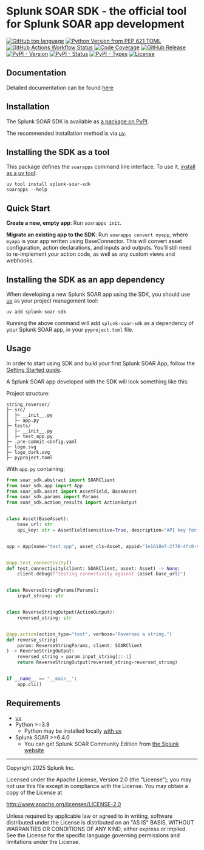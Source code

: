 # Splunk SOAR SDK - the official tool for Splunk SOAR app development

<!-- NOTE: Coverage is not dynamically generated, but it is true because CI fails below 100% coverage -->
[![GitHub top language](https://img.shields.io/github/languages/top/phantomcyber/splunk-soar-sdk)](https://github.com/phantomcyber/splunk-soar-sdk)
[![Python Version from PEP 621 TOML](https://img.shields.io/python/required-version-toml?tomlFilePath=https%3A%2F%2Fraw.githubusercontent.com%2Fphantomcyber%2Fsplunk-soar-sdk%2Fbeta%2Fpyproject.toml)](https://github.com/phantomcyber/splunk-soar-sdk)
[![GitHub Actions Workflow Status](https://img.shields.io/github/actions/workflow/status/phantomcyber/splunk-soar-sdk/semantic_release.yml)](https://github.com/phantomcyber/splunk-soar-sdk/deployments)
[![Code Coverage](https://img.shields.io/badge/coverage-100%25-brightgreen)](https://github.com/phantomcyber/splunk-soar-sdk)
[![GitHub Release](https://img.shields.io/github/v/release/phantomcyber/splunk-soar-sdk?include_prereleases)](https://github.com/phantomcyber/splunk-soar-sdk/releases)
[![PyPI - Version](https://img.shields.io/pypi/v/splunk-soar-sdk.svg)](https://pypi.org/project/splunk-soar-sdk/)
[![PyPI - Status](https://img.shields.io/pypi/status/splunk-soar-sdk)](https://pypi.org/project/splunk-soar-sdk/)
[![PyPI - Types](https://img.shields.io/pypi/types/splunk-soar-sdk)](https://pypi.org/project/splunk-soar-sdk/)
[![License](https://img.shields.io/badge/License-Apache%202.0-blue.svg)](https://opensource.org/licenses/Apache-2.0)

## Documentation

Detailed documentation can be found [here](https://phantomcyber.github.io/splunk-soar-sdk/index.html)

## Installation

The Splunk SOAR SDK is available as [a package on PyPI](https://pypi.org/project/splunk-soar-sdk/).

The recommended installation method is via [uv](https://docs.astral.sh/uv/).

## Installing the SDK as a tool

This package defines the `soarapps` command line interface. To use it, [install as a uv tool](https://docs.astral.sh/uv/guides/tools/):

```shell
uv tool install splunk-soar-sdk
soarapps --help
```

## Quick Start

**Create a new, empty app**: Run `soarapps init`.

**Migrate an existing app to the SDK**: Run `soarapps convert myapp`, where `myapp` is your app written using BaseConnector. This will convert asset configuration, action declarations, and inputs and outputs. You'll still need to re-implement your action code, as well as any custom views and webhooks.

## Installing the SDK as an app dependency

When developing a new Splunk SOAR app using the SDK, you should use [uv](https://docs.astral.sh/uv/) as your project management tool:

```shell
uv add splunk-soar-sdk
```

Running the above command will add `splunk-soar-sdk` as a dependency of your Splunk SOAR app, in your `pyproject.toml` file.

## Usage

In order to start using SDK and build your first Splunk SOAR App, follow the [Getting Started guide](https://github.com/phantomcyber/splunk-soar-sdk/blob/-/docs/getting_started.md).

A Splunk SOAR app developed with the SDK will look something like this:

Project structure:

```text
string_reverser/
├─ src/
│  ├─ __init__.py
│  ├─ app.py
├─ tests/
│  ├─ __init__.py
│  ├─ test_app.py
├─ .pre-commit-config.yaml
├─ logo.svg
├─ logo_dark.svg
├─ pyproject.toml
```

With `app.py` containing:

```python
from soar_sdk.abstract import SOARClient
from soar_sdk.app import App
from soar_sdk.asset import AssetField, BaseAsset
from soar_sdk.params import Params
from soar_sdk.action_results import ActionOutput


class Asset(BaseAsset):
    base_url: str
    api_key: str = AssetField(sensitive=True, description="API key for authentication")


app = App(name="test_app", asset_cls=Asset, appid="1e1618e7-2f70-4fc0-916a-f96facc2d2e4", app_type="sandbox", logo="logo.svg", logo_dark="logo_dark.svg", product_vendor="Splunk", product_name="Example App", publisher="Splunk")


@app.test_connectivity()
def test_connectivity(client: SOARClient, asset: Asset) -> None:
    client.debug(f"testing connectivity against {asset.base_url}")


class ReverseStringParams(Params):
    input_string: str


class ReverseStringOutput(ActionOutput):
    reversed_string: str


@app.action(action_type="test", verbose="Reverses a string.")
def reverse_string(
    param: ReverseStringParams, client: SOARClient
) -> ReverseStringOutput:
    reversed_string = param.input_string[::-1]
    return ReverseStringOutput(reversed_string=reversed_string)


if __name__ == "__main__":
    app.cli()
```

## Requirements

* [uv](https://docs.astral.sh/uv/getting-started/installation/)
* Python >=3.9
  * Python may be installed locally [with uv](https://docs.astral.sh/uv/guides/install-python/)
* Splunk SOAR >=6.4.0
  * You can get Splunk SOAR Community Edition from [the Splunk website](https://www.splunk.com/en_us/products/splunk-security-orchestration-and-automation.html)

---

Copyright 2025 Splunk Inc.

Licensed under the Apache License, Version 2.0 (the "License");
you may not use this file except in compliance with the License.
You may obtain a copy of the License at

<http://www.apache.org/licenses/LICENSE-2.0>

Unless required by applicable law or agreed to in writing,
software distributed under the License is distributed on an "AS IS" BASIS,
WITHOUT WARRANTIES OR CONDITIONS OF ANY KIND, either express or implied.
See the License for the specific language governing permissions and limitations under the License.
